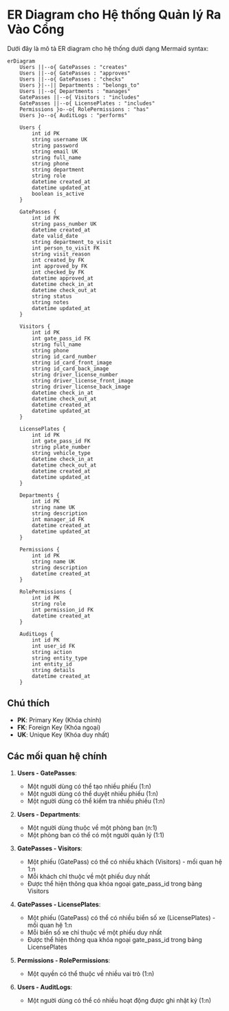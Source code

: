 # ER Diagram cho Hệ thống Quản lý Ra Vào Cổng

Dưới đây là mô tả ER diagram cho hệ thống dưới dạng Mermaid syntax:

```mermaid
erDiagram
    Users ||--o{ GatePasses : "creates"
    Users ||--o{ GatePasses : "approves"
    Users ||--o{ GatePasses : "checks"
    Users }|--|| Departments : "belongs_to"
    Users ||--o{ Departments : "manages"
    GatePasses ||--o{ Visitors : "includes"
    GatePasses ||--o{ LicensePlates : "includes"
    Permissions }o--o{ RolePermissions : "has"
    Users }o--o{ AuditLogs : "performs"

    Users {
        int id PK
        string username UK
        string password
        string email UK
        string full_name
        string phone
        string department
        string role
        datetime created_at
        datetime updated_at
        boolean is_active
    }

    GatePasses {
        int id PK
        string pass_number UK
        datetime created_at
        date valid_date
        string department_to_visit
        int person_to_visit FK
        string visit_reason
        int created_by FK
        int approved_by FK
        int checked_by FK
        datetime approved_at
        datetime check_in_at
        datetime check_out_at
        string status
        string notes
        datetime updated_at
    }

    Visitors {
        int id PK
        int gate_pass_id FK
        string full_name
        string phone
        string id_card_number
        string id_card_front_image
        string id_card_back_image
        string driver_license_number
        string driver_license_front_image
        string driver_license_back_image
        datetime check_in_at
        datetime check_out_at
        datetime created_at
        datetime updated_at
    }

    LicensePlates {
        int id PK
        int gate_pass_id FK
        string plate_number
        string vehicle_type
        datetime check_in_at
        datetime check_out_at
        datetime created_at
        datetime updated_at
    }

    Departments {
        int id PK
        string name UK
        string description
        int manager_id FK
        datetime created_at
        datetime updated_at
    }

    Permissions {
        int id PK
        string name UK
        string description
        datetime created_at
    }

    RolePermissions {
        int id PK
        string role
        int permission_id FK
        datetime created_at
    }

    AuditLogs {
        int id PK
        int user_id FK
        string action
        string entity_type
        int entity_id
        string details
        datetime created_at
    }
```

## Chú thích

- **PK**: Primary Key (Khóa chính)
- **FK**: Foreign Key (Khóa ngoại)
- **UK**: Unique Key (Khóa duy nhất)

## Các mối quan hệ chính

1. **Users - GatePasses**:
   - Một người dùng có thể tạo nhiều phiếu (1:n)
   - Một người dùng có thể duyệt nhiều phiếu (1:n)
   - Một người dùng có thể kiểm tra nhiều phiếu (1:n)

2. **Users - Departments**:
   - Một người dùng thuộc về một phòng ban (n:1)
   - Một phòng ban có thể có một người quản lý (1:1)

3. **GatePasses - Visitors**:
   - Một phiếu (GatePass) có thể có nhiều khách (Visitors) - mối quan hệ 1:n
   - Mỗi khách chỉ thuộc về một phiếu duy nhất
   - Được thể hiện thông qua khóa ngoại gate_pass_id trong bảng Visitors

4. **GatePasses - LicensePlates**:
   - Một phiếu (GatePass) có thể có nhiều biển số xe (LicensePlates) - mối quan hệ 1:n
   - Mỗi biển số xe chỉ thuộc về một phiếu duy nhất
   - Được thể hiện thông qua khóa ngoại gate_pass_id trong bảng LicensePlates

5. **Permissions - RolePermissions**:
   - Một quyền có thể thuộc về nhiều vai trò (1:n)

6. **Users - AuditLogs**:
   - Một người dùng có thể có nhiều hoạt động được ghi nhật ký (1:n) 